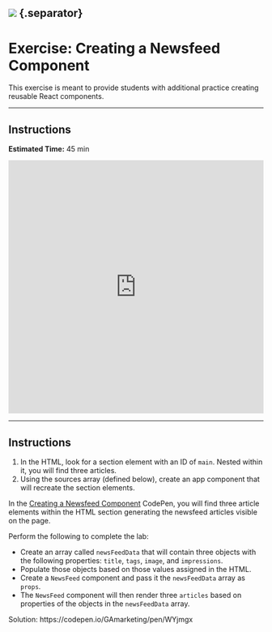 ## ![](https://s3.amazonaws.com/python-ga/images/GA_Cog_Medium_White_RGB.png) {.separator}
<h1>Exercise: Creating a Newsfeed Component</h1>

<aside class="notes">
This exercise is meant to provide students with additional practice creating reusable React components.
</aside>

---

## Instructions

**Estimated Time:** 45 min

<iframe height='500' scrolling='no' title='React - Creating A NewFeed Component - Starter' src='https://codepen.io/jkeohan/embed/PBvxvY/?height=500&theme-id=0&default-tab=css,resultundefined&editable=true' frameborder='no' allowtransparency='true' allowfullscreen='true' style='width: 100%;'>See the Pen <a href='https://codepen.io/jkeohan/pen/PBvxvY/'>React - Creating A NewFeed Component - Starter</a> by Joe (<a href='https://codepen.io/jkeohan'>@jkeohan</a>) on <a href='https://codepen.io'>CodePen</a>.
</iframe>

---

## Instructions

1. In the HTML, look for a section element with an ID of `main`. Nested within it, you will find three articles.
2. Using the sources array (defined below), create an app component that will recreate the section elements.

In the [Creating a Newsfeed Component](https://codepen.io/jkeohan/pen/PBvxvY?editors=0010) CodePen, you will find three article elements within the HTML section generating the newsfeed articles visible on the page.

Perform the following to complete the lab:

- Create an array called `newsFeedData` that will contain three objects with the following properties: `title`, `tags`, `image`, and `impressions`.
- Populate those objects based on those values assigned in the HTML.
- Create a `NewsFeed` component and pass it the `newsFeedData` array as `props`.
- The `NewsFeed` component will then render three `articles` based on properties of the objects in the `newsFeedData` array.

<aside class="notes">
  Solution: https://codepen.io/GAmarketing/pen/WYjmgx
</aside>
